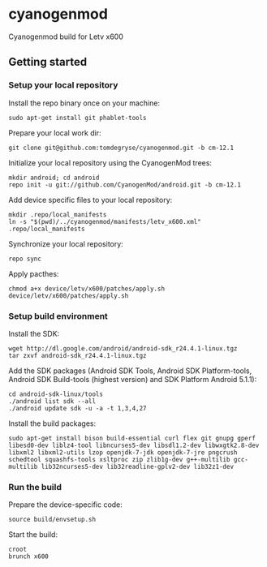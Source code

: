 # cyanogenmod
Cyanogenmod build for Letv x600

## Getting started

### Setup your local repository

Install the repo binary once on your machine:

	sudo apt-get install git phablet-tools
	
Prepare your local work dir:

	git clone git@github.com:tomdegryse/cyanogenmod.git -b cm-12.1

Initialize your local repository using the CyanogenMod trees:

	mkdir android; cd android
	repo init -u git://github.com/CyanogenMod/android.git -b cm-12.1

Add device specific files to your local repository:

	mkdir .repo/local_manifests	
	ln -s "$(pwd)/../cyanogenmod/manifests/letv_x600.xml" .repo/local_manifests

Synchronize your local repository:

	repo sync
	
Apply pacthes:

	chmod a+x device/letv/x600/patches/apply.sh
	device/letv/x600/patches/apply.sh

### Setup build environment

Install the SDK:

	wget http://dl.google.com/android/android-sdk_r24.4.1-linux.tgz
	tar zxvf android-sdk_r24.4.1-linux.tgz
	
Add the SDK packages (Android SDK Tools, Android SDK Platform-tools, Android SDK Build-tools (highest version)
and SDK Platform Android 5.1.1): 

	cd android-sdk-linux/tools
	./android list sdk --all
	./android update sdk -u -a -t 1,3,4,27

Install the build packages:

	sudo apt-get install bison build-essential curl flex git gnupg gperf libesd0-dev liblz4-tool libncurses5-dev libsdl1.2-dev libwxgtk2.8-dev libxml2 libxml2-utils lzop openjdk-7-jdk openjdk-7-jre pngcrush schedtool squashfs-tools xsltproc zip zlib1g-dev g++-multilib gcc-multilib lib32ncurses5-dev lib32readline-gplv2-dev lib32z1-dev

### Run the build

Prepare the device-specific code:

	source build/envsetup.sh

Start the build:

	croot
	brunch x600

